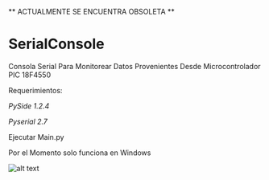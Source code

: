 ** ACTUALMENTE SE ENCUENTRA OBSOLETA **

# SerialConsole

Consola Serial Para Monitorear Datos Provenientes Desde Microcontrolador PIC 18F4550

Requerimientos:

*PySide 1.2.4*

*Pyserial 2.7*

Ejecutar Main.py

Por el Momento solo funciona en Windows

![alt text](https://github.com/[username]/[reponame]/blob/[branch]/consola.jpg?raw=true)
